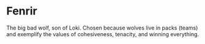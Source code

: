 Fenrir
==

The big bad wolf, son of Loki. Chosen because wolves live in packs (teams) and exemplify the values of cohesiveness, tenacity, and winning everything.
